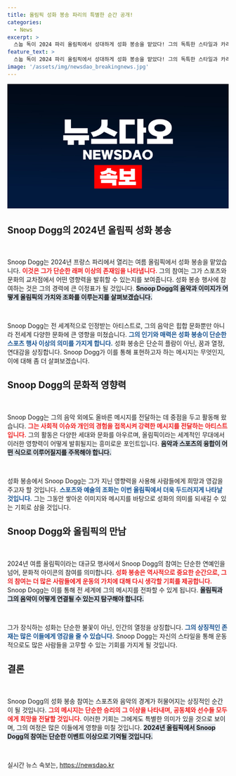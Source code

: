 ```yaml
---
title: 올림픽 성화 봉송 파리의 특별한 순간 공개!
categories:
  - News
excerpt: >
  스눕 독이 2024 파리 올림픽에서 성대하게 성화 봉송을 맡았다! 그의 독특한 스타일과 카리스마가 올림픽을 더욱 특별하게 만들어줄 예정이다. 자세한 소식은 클릭하세요!
feature_text: >
  스눕 독이 2024 파리 올림픽에서 성대하게 성화 봉송을 맡았다! 그의 독특한 스타일과 카리스마가 올림픽을 더욱 특별하게 만들어줄 예정이다. 자세한 소식은 클릭하세요!
image: '/assets/img/newsdao_breakingnews.jpg'
---
```


<p><img src="/assets/img/newsdao_breakingnews.jpg" alt="cryptoinkorea 속보" /></p>

<h2 data-ke-size="size26">Snoop Dogg의 2024년 올림픽 성화 봉송</h2>

<p data-ke-size="size16">&nbsp;</p>

<p>Snoop Dogg는 2024년 프랑스 파리에서 열리는 여름 올림픽에서 성화 봉송을 맡았습니다. <b><span style="color: #ee2323;">이것은 그가 단순한 래퍼 이상의 존재임을 나타냅니다.</span></b> 그의 참여는 그가 스포츠와 문화의 교차점에서 어떤 영향력을 발휘할 수 있는지를 보여줍니다. 성화 봉송 행사에 참여하는 것은 그의 경력에 큰 이정표가 될 것입니다. <b><span style="background-color: #21538527;">Snoop Dogg의 음악과 이미지가 어떻게 올림픽의 가치와 조화를 이루는지를 살펴보겠습니다.</span></b> </p>

<p data-ke-size="size16">&nbsp;</p>

<p>Snoop Dogg는 전 세계적으로 인정받는 아티스트로, 그의 음악은 힙합 문화뿐만 아니라 전세계 다양한 문화에 큰 영향을 미쳤습니다. <b><span style="color: #1a5490;">그의 인기와 매력은 성화 봉송이 단순한 스포츠 행사 이상의 의미를 가지게 합니다.</span></b> 성화 봉송은 단순히 플람이 아닌, 꿈과 열정, 연대감을 상징합니다. Snoop Dogg가 이를 통해 표현하고자 하는 메시지는 무엇인지, 이에 대해 좀 더 살펴보겠습니다.</p>

<h2 data-ke-size="size26">Snoop Dogg의 문화적 영향력</h2>

<p data-ke-size="size16">&nbsp;</p>

<p>Snoop Dogg는 그의 음악 외에도 올바른 메시지를 전달하는 데 중점을 두고 활동해 왔습니다. <b><span style="color: #ee2323;">그는 사회적 이슈와 개인의 경험을 접목시켜 강력한 메시지를 전달하는 아티스트입니다.</span></b> 그의 활동은 다양한 세대와 문화를 아우르며, 올림픽이라는 세계적인 무대에서 이러한 영향력이 어떻게 발휘될지는 흥미로운 포인트입니다. <b><span style="background-color: #21538527;">음악과 스포츠의 융합이 어떤 식으로 이루어질지를 주목해야 합니다.</span></b> </p>

<p data-ke-size="size16">&nbsp;</p>

<p>성화 봉송에서 Snoop Dogg는 그가 지닌 영향력을 사용해 사람들에게 희망과 영감을 주고자 할 것입니다. <b><span style="color: #1a5490;">스포츠와 예술의 조화는 이번 올림픽에서 더욱 두드러지게 나타날 것입니다.</span></b> 그는 그동안 쌓아온 이미지와 메시지를 바탕으로 성화의 의미를 되새길 수 있는 기회로 삼을 것입니다.</p>

<h2 data-ke-size="size26">Snoop Dogg와 올림픽의 만남</h2>

<p data-ke-size="size16">&nbsp;</p>

<p>2024년 여름 올림픽이라는 대규모 행사에서 Snoop Dogg의 참여는 단순한 연예인을 넘어, 문화적 아이콘의 참여를 의미합니다. <b><span style="color: #ee2323;">성화 봉송은 역사적으로 중요한 순간으로, 그의 참여는 더 많은 사람들에게 운동의 가치에 대해 다시 생각할 기회를 제공합니다.</span></b> Snoop Dogg는 이를 통해 전 세계에 그의 메시지를 전파할 수 있게 됩니다. <b><span style="background-color: #21538527;">올림픽과 그의 음악이 어떻게 연결될 수 있는지 탐구해야 합니다.</span></b> </p>

<p data-ke-size="size16">&nbsp;</p>

<p>그가 장식하는 성화는 단순한 불꽃이 아닌, 인간의 열정을 상징합니다. <b><span style="color: #1a5490;">그의 상징적인 존재는 많은 이들에게 영감을 줄 수 있습니다.</span></b> Snoop Dogg는 자신의 스타일을 통해 운동적으로도 많은 사람들을 고무할 수 있는 기회를 가지게 될 것입니다.</p>

<h2 data-ke-size="size26">결론</h2>

<p data-ke-size="size16">&nbsp;</p>

<p>Snoop Dogg의 성화 봉송 참여는 스포츠와 음악의 경계가 허물어지는 상징적인 순간이 될 것입니다. <b><span style="color: #ee2323;">그의 메시지는 단순한 승리의 그 이상을 나타내며, 공동체와 선수들 모두에게 희망을 전달할 것입니다.</span></b> 이러한 기회는 그에게도 특별한 의미가 있을 것으로 보이며, 그의 여정은 많은 이들에게 영향을 미칠 것입니다. <b><span style="background-color: #21538527;">2024년 올림픽에서 Snoop Dogg의 참여는 단순한 이벤트 이상으로 기억될 것입니다.</span></b> </p>

<p data-ke-size="size16">&nbsp;</p>
실시간 뉴스 속보는, <a href="https://newsdao.kr" rel="dofollow">https://newsdao.kr</a>


